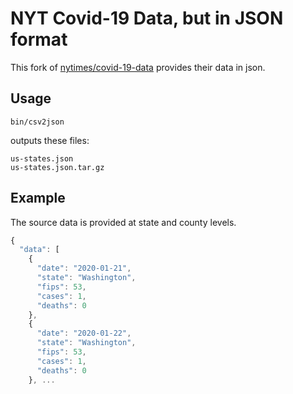 # NYT Covid-19 Data, but in JSON format

This fork of [nytimes/covid-19-data](https://github.com/nytimes/covid-19-data)
provides their data in json.

## Usage

    bin/csv2json

outputs these files:

    us-states.json
    us-states.json.tar.gz


## Example

The source data is provided at state and county levels.

```javascript
{
  "data": [
    {
      "date": "2020-01-21",
      "state": "Washington",
      "fips": 53,
      "cases": 1,
      "deaths": 0
    },
    {
      "date": "2020-01-22",
      "state": "Washington",
      "fips": 53,
      "cases": 1,
      "deaths": 0
    }, ...
```
